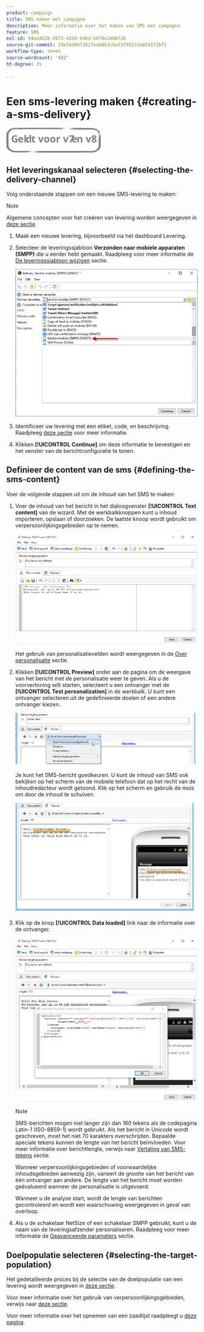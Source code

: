 ```yaml
---
product: campaign
title: SMS maken met campagne
description: Meer informatie over het maken van SMS met campagne
feature: SMS
exl-id: 94aa4628-d973-433d-b963-b078e2d6672b
source-git-commit: 29e56d6bf2817eeb863cbe33f99233a8241f2bf5
workflow-type: tm+mt
source-wordcount: '432'
ht-degree: 3%

---
```


# Een sms-levering maken {#creating-a-sms-delivery}

![](../../assets/common.svg)

## Het leveringskanaal selecteren {#selecting-the-delivery-channel}

Volg onderstaande stappen om een nieuwe SMS-levering te maken:

>[!NOTE]
>
>Algemene concepten voor het creëren van levering worden weergegeven in [deze sectie](steps-about-delivery-creation-steps.md).

1. Maak een nieuwe levering, bijvoorbeeld via het dashboard Levering.
1. Selecteer de leveringssjabloon **Verzonden naar mobiele apparaten (SMPP)** die u eerder hebt gemaakt. Raadpleeg voor meer informatie de [De leveringssjabloon wijzigen](sms-set-up.md#changing-the-delivery-template) sectie.

   ![](assets/s_user_mobile_wizard.png)

1. Identificeer uw levering met een etiket, code, en beschrijving. Raadpleeg [deze sectie](steps-create-and-identify-the-delivery.md#identifying-the-delivery) voor meer informatie.
1. Klikken **[!UICONTROL Continue]** om deze informatie te bevestigen en het venster van de berichtconfiguratie te tonen.

## Definieer de content van de sms {#defining-the-sms-content}

Voer de volgende stappen uit om de inhoud van het SMS te maken:

1. Voer de inhoud van het bericht in het dialoogvenster **[!UICONTROL Text content]** van de wizard. Met de werkbalkknoppen kunt u inhoud importeren, opslaan of doorzoeken. De laatste knoop wordt gebruikt om verpersoonlijkingsgebieden op te nemen.

   ![](assets/s_ncs_user_wizard_sms01_138.png)

   Het gebruik van personalisatievelden wordt weergegeven in de [Over personalisatie](about-personalization.md) sectie.

1. Klikken **[!UICONTROL Preview]** onder aan de pagina om de weergave van het bericht met de personalisatie weer te geven. Als u de voorvertoning wilt starten, selecteert u een ontvanger met de **[!UICONTROL Test personalization]** in de werkbalk. U kunt een ontvanger selecteren uit de gedefinieerde doelen of een andere ontvanger kiezen.

   ![](assets/s_ncs_user_wizard_sms01_139.png)

   Je kunt het SMS-bericht goedkeuren. U kunt de inhoud van SMS ook bekijken op het scherm van de mobiele telefoon dat op het recht van de inhoudredacteur wordt getoond. Klik op het scherm en gebruik de muis om door de inhoud te schuiven.

   ![](assets/s_ncs_user_wizard_sms01_140.png)

1. Klik op de knop **[!UICONTROL Data loaded]** link naar de informatie over de ontvanger.

   ![](assets/s_user_mobile_wizard_sms_02.png)

   >[!NOTE]
   >
   >SMS-berichten mogen niet langer zijn dan 160 tekens als de codepagina Latin-1 (ISO-8859-1) wordt gebruikt. Als het bericht in Unicode wordt geschreven, moet het niet 70 karakters overschrijden. Bepaalde speciale tekens kunnen de lengte van het bericht beïnvloeden. Voor meer informatie over berichtlengte, verwijs naar [Vertaling van SMS-tekens](#about-character-transliteration) sectie.
   >
   >Wanneer verpersoonlijkingsgebieden of voorwaardelijke inhoudsgebieden aanwezig zijn, varieert de grootte van het bericht van één ontvanger aan andere. De lengte van het bericht moet worden geëvalueerd wanneer de personalisatie is uitgevoerd.
   >
   >Wanneer u de analyse start, wordt de lengte van berichten gecontroleerd en wordt een waarschuwing weergegeven in geval van overloop.

1. Als u de schakelaar NetSize of een schakelaar SMPP gebruikt, kunt u de naam van de leveringsafzender personaliseren. Raadpleeg voor meer informatie de [Geavanceerde parameters](#advanced-parameters) sectie.

## Doelpopulatie selecteren {#selecting-the-target-population}

Het gedetailleerde proces bij de selectie van de doelpopulatie van een levering wordt weergegeven in [deze sectie](steps-defining-the-target-population.md).

Voor meer informatie over het gebruik van verpersoonlijkingsgebieden, verwijs naar [deze sectie](about-personalization.md).

Voor meer informatie over het opnemen van een zaadlijst raadpleegt u [deze pagina](about-seed-addresses.md).
